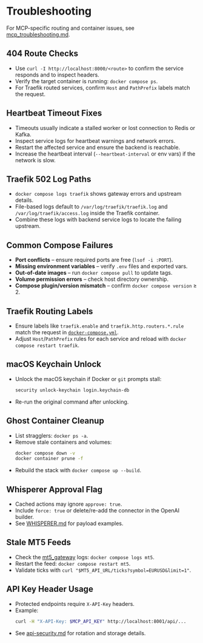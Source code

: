 # Troubleshooting

For MCP-specific routing and container issues, see [mcp_troubleshooting.md](mcp_troubleshooting.md).

## 404 Route Checks
- Use `curl -I http://localhost:8000/<route>` to confirm the service responds and to inspect headers.
- Verify the target container is running: `docker compose ps`.
- For Traefik routed services, confirm `Host` and `PathPrefix` labels match the request.

## Heartbeat Timeout Fixes
- Timeouts usually indicate a stalled worker or lost connection to Redis or Kafka.
- Inspect service logs for heartbeat warnings and network errors.
- Restart the affected service and ensure the backend is reachable.
- Increase the heartbeat interval (`--heartbeat-interval` or env vars) if the network is slow.

## Traefik 502 Log Paths
- `docker compose logs traefik` shows gateway errors and upstream details.
- File-based logs default to `/var/log/traefik/traefik.log` and `/var/log/traefik/access.log` inside the Traefik container.
- Combine these logs with backend service logs to locate the failing upstream.

## Common Compose Failures
- **Port conflicts** – ensure required ports are free (`lsof -i :PORT`).
- **Missing environment variables** – verify `.env` files and exported vars.
- **Out-of-date images** – run `docker compose pull` to update tags.
- **Volume permission errors** – check host directory ownership.
- **Compose plugin/version mismatch** – confirm `docker compose version` ≥ 2.

## Traefik Routing Labels
- Ensure labels like `traefik.enable` and `traefik.http.routers.*.rule` match the request in [`docker-compose.yml`](../docker-compose.yml).
- Adjust `Host`/`PathPrefix` rules for each service and reload with `docker compose restart traefik`.

## macOS Keychain Unlock
- Unlock the macOS keychain if Docker or `git` prompts stall:
  ```bash
  security unlock-keychain login.keychain-db
  ```
- Re-run the original command after unlocking.

## Ghost Container Cleanup
- List stragglers: `docker ps -a`.
- Remove stale containers and volumes:
  ```bash
  docker compose down -v
  docker container prune -f
  ```
- Rebuild the stack with `docker compose up --build`.

## Whisperer Approval Flag
- Cached actions may ignore `approve: true`.
- Include `force: true` or delete/re-add the connector in the OpenAI builder.
- See [WHISPERER.md](WHISPERER.md) for payload examples.

## Stale MT5 Feeds
- Check the [mt5_gateway](../mt5_gateway/README.md) logs: `docker compose logs mt5`.
- Restart the feed: `docker compose restart mt5`.
- Validate ticks with `curl "$MT5_API_URL/ticks?symbol=EURUSD&limit=1"`.

## API Key Header Usage
- Protected endpoints require `X-API-Key` headers.
- Example:
  ```bash
  curl -H "X-API-Key: $MCP_API_KEY" http://localhost:8001/api/...
  ```
- See [api-security.md](api-security.md) for rotation and storage details.
